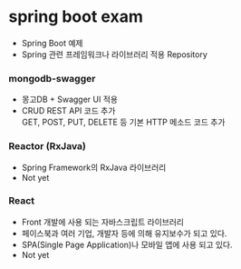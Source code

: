 # spring boot exam
- Spring Boot 예제
- Spring 관련 프레임워크나 라이브러리 적용 Repository

### mongodb-swagger
- 몽고DB + Swagger UI 적용
- CRUD REST API 코드 추가  
GET, POST, PUT, DELETE 등 기본 HTTP 메소드 코드 추가

### Reactor (RxJava)
- Spring Framework의 RxJava 라이브러리
- Not yet

### React
- Front 개발에 사용 되는 자바스크립트 라이브러리
- 페이스북과 여러 기업, 개발자 등에 의해 유지보수가 되고 있다.
- SPA(Single Page Application)나 모바일 앱에 사용 되고 있다.
- Not yet
